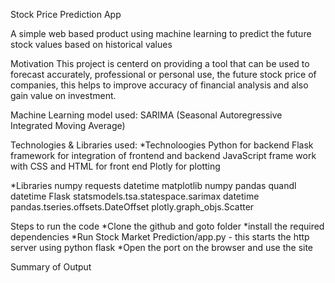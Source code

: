 ﻿Stock Price Prediction App

A simple web based product using machine learning to predict the future stock values based on historical values 

Motivation
This project is centerd on providing a tool that can be used to forecast accurately, professional or personal use, the future stock price of companies, this helps to improve accuracy of financial analysis and also gain value on investment.


Machine Learning model used:
SARIMA (Seasonal Autoregressive Integrated Moving Average)


Technologies & Libraries used:
*Technoloogies
Python for backend
Flask framework for integration of frontend and backend
JavaScript frame work with CSS and HTML for front end
Plotly for plotting

*Libraries
numpy
requests
datetime
matplotlib
numpy
pandas
quandl
datetime 
Flask
statsmodels.tsa.statespace.sarimax 
datetime 
pandas.tseries.offsets.DateOffset
plotly.graph_objs.Scatter

Steps to run the code
*Clone the github and goto folder
*install the required dependencies
*Run Stock Market Prediction/app.py - this starts the http server using python flask
*Open the port on the browser and use the site

Summary of Output


